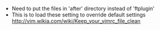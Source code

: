 - Need to put the files in 'after' directory instead of 'ftplugin'
- This is to load these setting to override default settings
http://vim.wikia.com/wiki/Keep_your_vimrc_file_clean

